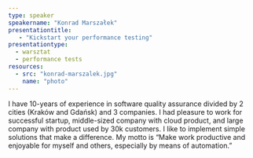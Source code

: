 ```yaml
---
type: speaker
speakername: "Konrad Marszałek"
presentationtitle: 
   - "Kickstart your performance testing"
presentationtype: 
  - warsztat
  - performance tests
resources:
  - src: "konrad-marszalek.jpg"
    name: "photo"
---
```


I have 10-years of experience in software quality assurance divided by 2 cities (Kraków and Gdańsk) and 3 companies. I had pleasure to work for successful startup, middle-sized company with cloud product, and large company with product used by 30k customers. I like to implement simple solutions that make a difference. My motto is “Make work productive and enjoyable for myself and others, especially by means of automation.”